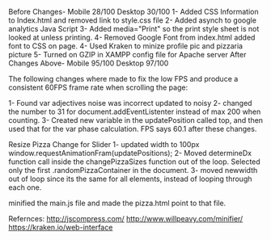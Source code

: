 Before Changes- Mobile 28/100   Desktop 30/100
1- Added CSS Information to Index.html and removed link to style.css file
2- Added asynch to google analytics Java Script
3- Added media="Print" so the print style sheet is not looked at unless printing.
4- Removed Google Font from index.html added font to CSS on page.
4- Used Kraken to minize profile pic and pizzaria picture
5- Turned on GZIP in XAMPP config file for Apache server
After Changes Above- Mobile 95/100 Desktop 97/100



The following changes where made to fix the low FPS and produce a consistent 60FPS frame rate when scrolling the page:

1- Found var adjectives noise was incorrect updated to noisy
2- changed the number to 31 for document.addEventListenter instead of max 200 when counting.
3- Created new variable in the updatePosition called top, and then used that for the var phase calculation.
FPS says 60.1 after these changes.

Resize Pizza Change for Slider
1- updated width to 100px window.requestAnimationFram(updatePositions);
2- Moved determineDx function call inside the changePizzaSizes function out of the loop. Selected only the first .randomPizzaContainer in the document.
3- moved newwidth out of loop since its the same for all elements, instead of looping through each one.

minified the main.js file and made the pizza.html point to that file.

Refernces:
http://jscompress.com/
http://www.willpeavy.com/minifier/
https://kraken.io/web-interface
